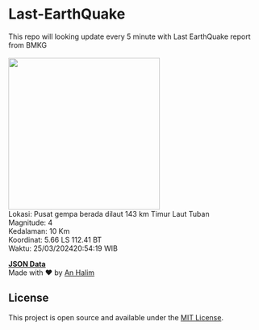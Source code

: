 # Last-EarthQuake
This repo will looking update every 5 minute with Last EarthQuake report from BMKG
<br>
<br>
<img src="https://static.bmkg.go.id/20240325205419.mmi.jpg" width="300"/>
<br>
Lokasi: Pusat gempa berada dilaut 143 km Timur Laut Tuban <br>
Magnitude: 4 <br>
Kedalaman: 10 Km <br>
Koordinat: 5.66 LS 112.41 BT <br>
Waktu: 25/03/202420:54:19 WIB <br>

<a href="./data/data.json">**JSON Data**</a>
<br>
Made with ❤️ by <a href="https://github.com/an-halim">An Halim</a>
## License

This project is open source and available under the [MIT License](LICENSE).
